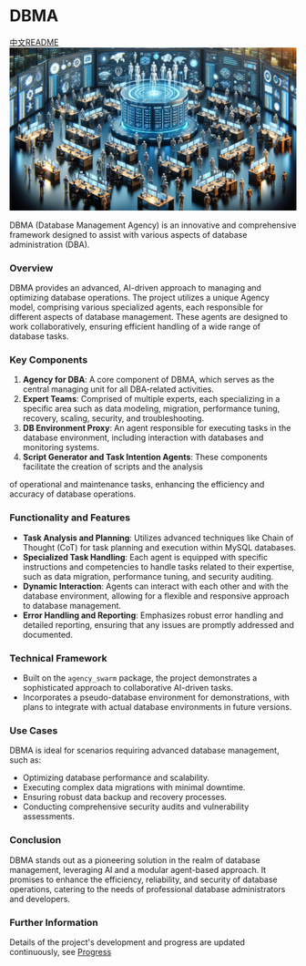 # DBMA 
[中文README](https://github.com/dcstrange/DBMA/blob/main/README_CN.md)
![cover](./figures/cover.png)

DBMA (Database Management Agency) is an innovative and comprehensive framework designed to assist with various aspects of database administration (DBA). 
### Overview

DBMA provides an advanced, AI-driven approach to managing and optimizing database operations. The project utilizes a unique Agency model, comprising various specialized agents, each responsible for different aspects of database management. These agents are designed to work collaboratively, ensuring efficient handling of a wide range of database tasks.

### Key Components
1. **Agency for DBA**: A core component of DBMA, which serves as the central managing unit for all DBA-related activities.
2. **Expert Teams**: Comprised of multiple experts, each specializing in a specific area such as data modeling, migration, performance tuning, recovery, scaling, security, and troubleshooting.
3. **DB Environment Proxy**: An agent responsible for executing tasks in the database environment, including interaction with databases and monitoring systems.
4. **Script Generator and Task Intention Agents**: These components facilitate the creation of scripts and the analysis

of operational and maintenance tasks, enhancing the efficiency and accuracy of database operations.

### Functionality and Features
- **Task Analysis and Planning**: Utilizes advanced techniques like Chain of Thought (CoT) for task planning and execution within MySQL databases.
- **Specialized Task Handling**: Each agent is equipped with specific instructions and competencies to handle tasks related to their expertise, such as data migration, performance tuning, and security auditing.
- **Dynamic Interaction**: Agents can interact with each other and with the database environment, allowing for a flexible and responsive approach to database management.
- **Error Handling and Reporting**: Emphasizes robust error handling and detailed reporting, ensuring that any issues are promptly addressed and documented.

### Technical Framework
- Built on the `agency_swarm` package, the project demonstrates a sophisticated approach to collaborative AI-driven tasks.
- Incorporates a pseudo-database environment for demonstrations, with plans to integrate with actual database environments in future versions.

### Use Cases
DBMA is ideal for scenarios requiring advanced database management, such as:
- Optimizing database performance and scalability.
- Executing complex data migrations with minimal downtime.
- Ensuring robust data backup and recovery processes.
- Conducting comprehensive security audits and vulnerability assessments.

### Conclusion
DBMA stands out as a pioneering solution in the realm of database management, leveraging AI and a modular agent-based approach. It promises to enhance the efficiency, reliability, and security of database operations, catering to the needs of professional database administrators and developers.

### Further Information
Details of the project's development and progress are updated continuously, see [Progress](https://github.com/dcstrange/DBMA/blob/main/Progress.md)
